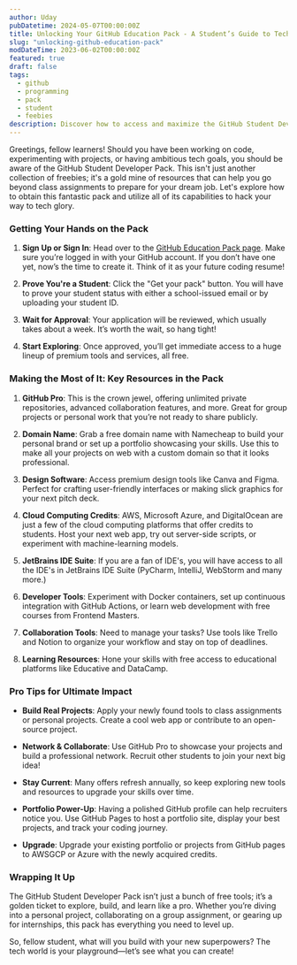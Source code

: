 ```yaml
---
author: Uday
pubDatetime: 2024-05-07T00:00:00Z
title: Unlocking Your GitHub Education Pack - A Student’s Guide to Tech Superpowers
slug: "unlocking-github-education-pack"
modDateTime: 2023-06-02T00:00:00Z
featured: true
draft: false
tags:
  - github
  - programming
  - pack
  - student
  - feebies
description: Discover how to access and maximize the GitHub Student Developer Pack, using premium tools and resources to build projects, showcase skills, and excel in tech.
---
```


Greetings, fellow learners! Should you have been working on code, experimenting with projects, or having ambitious tech goals, you should be aware of the GitHub Student Developer Pack. This isn't just another collection of freebies; it's a gold mine of resources that can help you go beyond class assignments to prepare for your dream job. Let's explore how to obtain this fantastic pack and utilize all of its capabilities to hack your way to tech glory.

### Getting Your Hands on the Pack

1. **Sign Up or Sign In**: Head over to the [GitHub Education Pack page](https://education.github.com/pack). Make sure you’re logged in with your GitHub account. If you don’t have one yet, now’s the time to create it. Think of it as your future coding resume!

2. **Prove You're a Student**: Click the "Get your pack" button. You will have to prove your student status with either a school-issued email or by uploading your student ID.

3. **Wait for Approval**: Your application will be reviewed, which usually takes about a week. It’s worth the wait, so hang tight!

4. **Start Exploring**: Once approved, you’ll get immediate access to a huge lineup of premium tools and services, all free.

### Making the Most of It: Key Resources in the Pack

1. **GitHub Pro**: This is the crown jewel, offering unlimited private repositories, advanced collaboration features, and more. Great for group projects or personal work that you’re not ready to share publicly.

2. **Domain Name**: Grab a free domain name with Namecheap to build your personal brand or set up a portfolio showcasing your skills. Use this to make all your projects on web with a custom domain so that it looks professional.

3. **Design Software**: Access premium design tools like Canva and Figma. Perfect for crafting user-friendly interfaces or making slick graphics for your next pitch deck.

4. **Cloud Computing Credits**: AWS, Microsoft Azure, and DigitalOcean are just a few of the cloud computing platforms that offer credits to students. Host your next web app, try out server-side scripts, or experiment with machine-learning models.

5. **JetBrains IDE Suite**: If you are a fan of IDE's, you will have access to all the IDE's in JetBrains IDE Suite (PyCharm, IntelliJ, WebStorm and many more.)

6. **Developer Tools**: Experiment with Docker containers, set up continuous integration with GitHub Actions, or learn web development with free courses from Frontend Masters.

7. **Collaboration Tools**: Need to manage your tasks? Use tools like Trello and Notion to organize your workflow and stay on top of deadlines.

8. **Learning Resources**: Hone your skills with free access to educational platforms like Educative and DataCamp.

### Pro Tips for Ultimate Impact

- **Build Real Projects**: Apply your newly found tools to class assignments or personal projects. Create a cool web app or contribute to an open-source project.

- **Network & Collaborate**: Use GitHub Pro to showcase your projects and build a professional network. Recruit other students to join your next big idea!

- **Stay Current**: Many offers refresh annually, so keep exploring new tools and resources to upgrade your skills over time.

- **Portfolio Power-Up**: Having a polished GitHub profile can help recruiters notice you. Use GitHub Pages to host a portfolio site, display your best projects, and track your coding journey.

- **Upgrade**: Upgrade your existing portfolio or projects from GitHub pages to AWSGCP or Azure with the newly acquired credits.

### Wrapping It Up

The GitHub Student Developer Pack isn’t just a bunch of free tools; it’s a golden ticket to explore, build, and learn like a pro. Whether you’re diving into a personal project, collaborating on a group assignment, or gearing up for internships, this pack has everything you need to level up.

So, fellow student, what will you build with your new superpowers? The tech world is your playground—let’s see what you can create!
